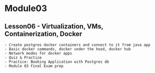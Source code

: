 # Module03

## Lesson06 - Virtualization, VMs, Containerization, Docker

    - Create postgres docker containers and connect to it from java app
    - Basic docker commands, docker under the hood, docker hub
    - Network modes for docker apps
    - Quiz & Practice
    - Practice: Booking Application with Postgres db 
    - Module 03 Final Exam prep

